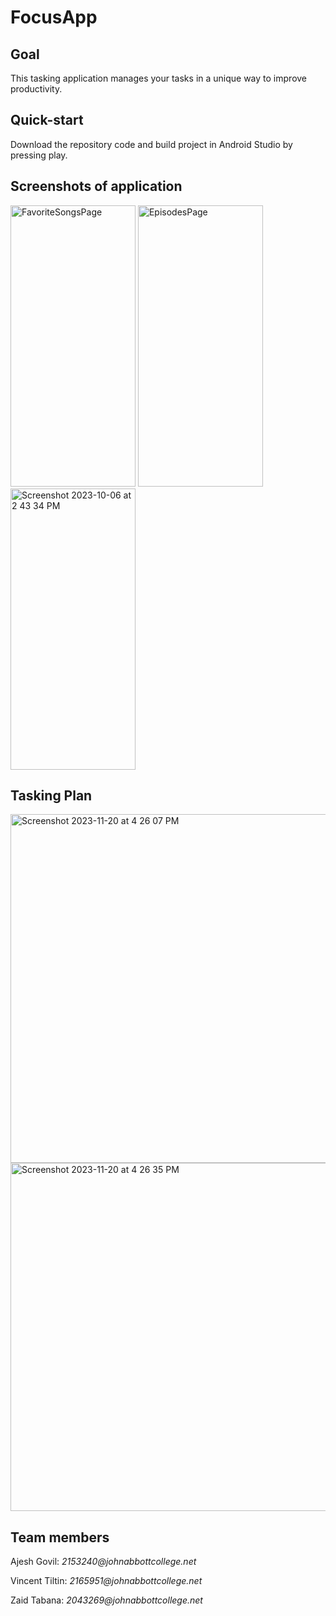 # FocusApp

## Goal
This tasking application manages your tasks in a unique way to improve productivity.

## Quick-start
Download the repository code and build project in Android Studio by pressing play.

## Screenshots of application
<img width="200" height="450" alt="FavoriteSongsPage" src="https://github.com/aj-govil/AppDevII-FocusApp/assets/98484980/36ab0045-4ff9-4a4b-9f6c-d91dfdad3442">
<img width="200" height="450" alt="EpisodesPage" src="https://github.com/aj-govil/AppDevII-FocusApp/assets/98484699/446bd9a2-ea9a-4d2f-a02b-fcd17da79c92">
<img width="200" height="450" alt="Screenshot 2023-10-06 at 2 43 34 PM" src="https://github.com/aj-govil/AppDevII-FocusApp/assets/81843229/a075241f-f687-49b0-9aac-bb4ab661bf77">

## Tasking Plan
<img width="558" alt="Screenshot 2023-11-20 at 4 26 07 PM" src="https://github.com/aj-govil/AppDevII-FocusApp/assets/98484980/16c1a68e-e7f2-40dd-abe2-262121d45d61">
<img width="557" alt="Screenshot 2023-11-20 at 4 26 35 PM" src="https://github.com/aj-govil/AppDevII-FocusApp/assets/98484980/ad84f5a0-d26b-48ca-9917-affaa7203de2">

## Team members
<p> Ajesh Govil: <i>2153240@johnabbottcollege.net</i> </p>
<p> Vincent Tiltin: <i>2165951@johnabbottcollege.net</i> </p>
<p> Zaid Tabana: <i>2043269@johnabbottcollege.net</i> </p>
